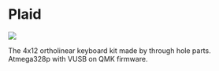 Plaid
===============

![](https://user-images.githubusercontent.com/2714926/49872071-481ae000-fe5b-11e8-963d-8aaa3a653e4d.jpg)

The 4x12 ortholinear keyboard kit made by through hole parts.  
Atmega328p with VUSB on QMK firmware.
